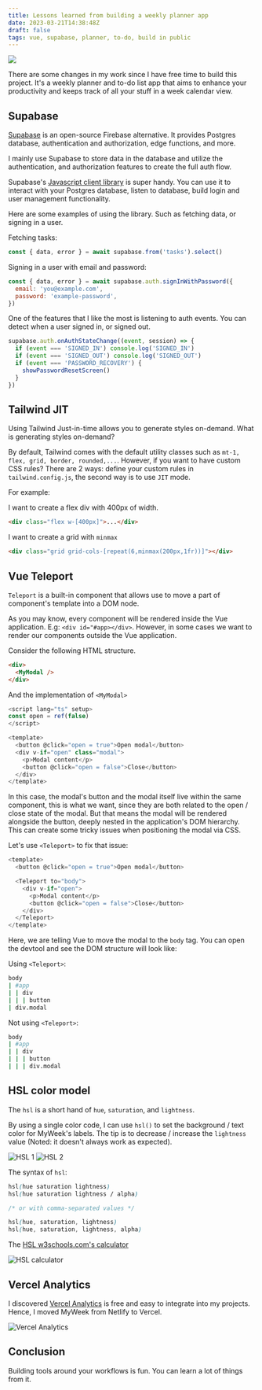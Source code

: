 ```yaml
---
title: Lessons learned from building a weekly planner app
date: 2023-03-21T14:38:48Z
draft: false
tags: vue, supabase, planner, to-do, build in public
---
```


<div class="mb-4">
<img src="/img/lessons-from-building-weekly-planner-app/featured.webp">
</div>

There are some changes in my work since I have free time to build this project. It's a weekly planner and to-do list app that aims to enhance your productivity and keeps track of all your stuff in a week calendar view.

## Supabase

[Supabase](https://supabase.com) is an open-source Firebase alternative. It provides Postgres database, authentication and authorization, edge functions, and more.

I mainly use Supabase to store data in the database and utilize the authentication, and authorization features to create the full auth flow.

Supabase's [Javascript client library](https://supabase.com/docs/reference/javascript/introduction) is super handy. You can use it to interact with your Postgres database, listen to database, build login and user management functionality.

Here are some examples of using the library. Such as fetching data, or signing in a user.

Fetching tasks:

```js
const { data, error } = await supabase.from('tasks').select()
```

Signing in a user with email and password:

```js
const { data, error } = await supabase.auth.signInWithPassword({
  email: 'you@example.com',
  password: 'example-password',
})
```

One of the features that I like the most is listening to auth events. You can detect when a user signed in, or signed out.

```js
supabase.auth.onAuthStateChange((event, session) => {
  if (event === 'SIGNED_IN') console.log('SIGNED_IN')
  if (event === 'SIGNED_OUT') console.log('SIGNED_OUT')
  if (event === 'PASSWORD_RECOVERY') {
    showPasswordResetScreen()
  }
})  
```

## Tailwind JIT

Using Tailwind Just-in-time allows you to generate styles on-demand. What is generating styles on-demand?

By default, Tailwind comes with the default utility classes such as `mt-1, flex, grid, border, rounded,...`. However, if you want to have custom CSS rules? There are 2 ways: define your custom rules in `tailwind.config.js`, the second way is to use `JIT` mode. 

For example:

I want to create a flex div with 400px of width.

```html
<div class="flex w-[400px]">...</div>
```

I want to create a grid with `minmax`

```html
<div class="grid grid-cols-[repeat(6,minmax(200px,1fr))]"></div>
```

## Vue Teleport

`Teleport` is a built-in component that allows use to move a part of component's template into a DOM node.

As you may know, every component will be rendered inside the Vue application. E.g: `<div id="#app></div>`. However, in some cases we want to render our components outside the Vue application.

Consider the following HTML structure.

```html
<div>
  <MyModal />
</div>
```

And the implementation of `<MyModal>`

```js
<script lang="ts" setup>
const open = ref(false)
</script>

<template>
  <button @click="open = true">Open modal</button>
  <div v-if="open" class="modal">
    <p>Modal content</p>
    <button @click="open = false">Close</button>
  </div>
</template>
```

In this case, the modal's button and the modal itself live within the same component, this is what we want, since they are both related to the open / close state of the modal. But that means the modal will be rendered alongside the button, deeply nested in the application's DOM hierarchy. This can create some tricky issues when positioning the modal via CSS.

Let's use `<Teleport>` to fix that issue:


```js
<template>
  <button @click="open = true">Open modal</button>

  <Teleport to="body">
    <div v-if="open">
      <p>Modal content</p>
      <button @click="open = false">Close</button>
    </div>
  </Teleport>
</template>
```

Here, we are telling Vue to move the modal to the `body` tag. You can open the devtool and see the DOM structure will look like:

Using `<Teleport>`:

```bash
body          
| #app        
| | div       
| | | button  
| div.modal   
```

Not using `<Teleport>`:

```bash
body              
| #app            
| | div           
| | | button      
| | | div.modal   
```

## HSL color model

The `hsl` is a short hand of `hue`, `saturation`, and `lightness`.

By using a single color code, I can use `hsl()` to set the background / text color for MyWeek's labels. The tip is to decrease / increase the `lightness` value (Noted: it doesn't always work as expected).

![HSL 1](/img/lessons-from-building-weekly-planner-app/hsl-1.webp)
![HSL 2](/img/lessons-from-building-weekly-planner-app/hsl-2.webp)

The syntax of `hsl`:

```css
hsl(hue saturation lightness)
hsl(hue saturation lightness / alpha)

/* or with comma-separated values */

hsl(hue, saturation, lightness)
hsl(hue, saturation, lightness, alpha)
```

The [HSL w3schools.com's calculator](https://www.w3schools.com/colors/colors_hsl.asp)

![HSL calculator](/img/lessons-from-building-weekly-planner-app/hsl-calculator.webp)

## Vercel Analytics

I discovered [Vercel Analytics](https://vercel.com/analytics) is free and easy to integrate into my projects. Hence, I moved MyWeek from Netlify to Vercel.

![Vercel Analytics](/img/lessons-from-building-weekly-planner-app/vercel-analytics.webp)

## Conclusion

Building tools around your workflows is fun. You can learn a lot of things from it.
